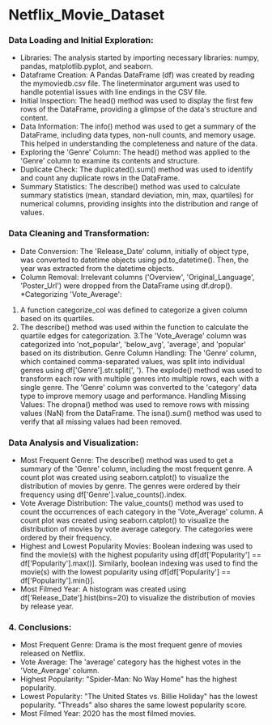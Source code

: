 # Netflix_Movie_Dataset

### Data Loading and Initial Exploration:
* Libraries: The analysis started by importing necessary libraries: numpy, pandas, matplotlib.pyplot, and seaborn.
* Dataframe Creation: A Pandas DataFrame (df) was created by reading the mymoviedb.csv file. The lineterminator argument was used to handle potential issues with line endings in the CSV file.
* Initial Inspection: The head() method was used to display the first few rows of the DataFrame, providing a glimpse of the data's structure and content.
* Data Information: The info() method was used to get a summary of the DataFrame, including data types, non-null counts, and memory usage. This helped in understanding the completeness and nature of the data.
* Exploring the 'Genre' Column: The head() method was applied to the 'Genre' column to examine its contents and structure.
* Duplicate Check: The duplicated().sum() method was used to identify and count any duplicate rows in the DataFrame.
* Summary Statistics: The describe() method was used to calculate summary statistics (mean, standard deviation, min, max, quartiles) for numerical columns, providing insights into the distribution and range of values.

### Data Cleaning and Transformation:
* Date Conversion: The 'Release_Date' column, initially of object type, was converted to datetime objects using pd.to_datetime(). Then, the year was extracted from the datetime objects.
* Column Removal: Irrelevant columns ('Overview', 'Original_Language', 'Poster_Url') were dropped from the DataFrame using df.drop().
*Categorizing 'Vote_Average':
1. A function categorize_col was defined to categorize a given column based on its quartiles.
2. The describe() method was used within the function to calculate the quartile edges for categorization.
3.The 'Vote_Average' column was categorized into 'not_popular', 'below_avg', 'average', and 'popular' based on its distribution.
Genre Column Handling:
The 'Genre' column, which contained comma-separated values, was split into individual genres using df['Genre'].str.split(', ').
The explode() method was used to transform each row with multiple genres into multiple rows, each with a single genre.
The 'Genre' column was converted to the 'category' data type to improve memory usage and performance.
Handling Missing Values: The dropna() method was used to remove rows with missing values (NaN) from the DataFrame. The isna().sum() method was used to verify that all missing values had been removed.

### Data Analysis and Visualization:
* Most Frequent Genre:
The describe() method was used to get a summary of the 'Genre' column, including the most frequent genre.
A count plot was created using seaborn.catplot() to visualize the distribution of movies by genre. The genres were ordered by their frequency using df['Genre'].value_counts().index.
* Vote Average Distribution:
The value_counts() method was used to count the occurrences of each category in the 'Vote_Average' column.
A count plot was created using seaborn.catplot() to visualize the distribution of movies by vote average category. The categories were ordered by their frequency.
* Highest and Lowest Popularity Movies:
Boolean indexing was used to find the movie(s) with the highest popularity using df[df['Popularity'] == df['Popularity'].max()].
Similarly, boolean indexing was used to find the movie(s) with the lowest popularity using df[df['Popularity'] == df['Popularity'].min()].
* Most Filmed Year:
A histogram was created using df['Release_Date'].hist(bins=20) to visualize the distribution of movies by release year.

### 4. Conclusions:
* Most Frequent Genre: Drama is the most frequent genre of movies released on Netflix.
* Vote Average: The 'average' category has the highest votes in the 'Vote_Average' column.
* Highest Popularity: "Spider-Man: No Way Home" has the highest popularity.
* Lowest Popularity: "The United States vs. Billie Holiday" has the lowest popularity. "Threads" also shares the same lowest popularity score.
* Most Filmed Year: 2020 has the most filmed movies.
